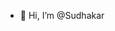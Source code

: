 - 👋 Hi, I’m @Sudhakar
<!---
sudhakarm2604/sudhakarm2604 is a ✨ special ✨ repository because its `README.md` (this file) appears on your GitHub profile.
You can click the Preview link to take a look at your changes.
--->
